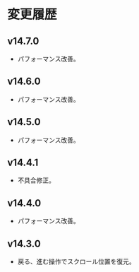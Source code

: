 # 変更履歴

## v14.7.0
* パフォーマンス改善。

## v14.6.0
* パフォーマンス改善。

## v14.5.0
* パフォーマンス改善。

## v14.4.1
* 不具合修正。

## v14.4.0
* パフォーマンス改善。

## v14.3.0
* 戻る、進む操作でスクロール位置を復元。
